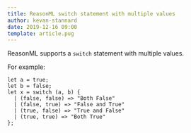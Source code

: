 ```yaml
---
title: ReasonML switch statement with multiple values
author: kevan-stannard
date: 2019-12-16 09:00
template: article.pug
---
```


ReasonML supports a `switch` statement with multiple values.

For example:

```reasonml
let a = true;
let b = false;
let x = switch (a, b) {
  | (false, false) => "Both False"
  | (false, true) => "False and True"
  | (true, false) => "True and False"
  | (true, true) => "Both True"
};
```

